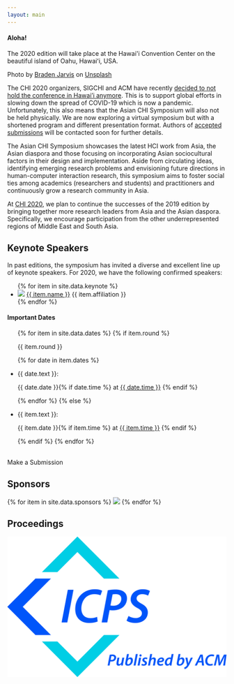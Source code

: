 ```yaml
---
layout: main
---
```


<div class="abstract">
    <div class="banner">
        <div class="latest-symposium">
            <h4>Aloha!</h4>
            <p>The 2020 edition will take place at the Hawai'i Convention Center on the beautiful island of Oahu, Hawaiʻi, USA.</p>
        </div>
        <div class="copyright">Photo by <a href="https://unsplash.com/@jarvisphoto?utm_source=unsplash&utm_medium=referral&utm_content=creditCopyText" target="_blank">Braden Jarvis</a> on <a href="https://unsplash.com">Unsplash</a>
        </div>
    </div>
    <p class="abstract-overview announcement">
        The CHI 2020 organizers, SIGCHI and ACM have recently <a href="https://chi2020.acm.org/blog/chi-2020-and-covid-19-coronavirus/" target="_blank">decided to not hold the conference in Hawai’i anymore</a>. This is to support global efforts in slowing down the spread of COVID-19 which is now a pandemic. Unfortunately, this also means that the Asian CHI Symposium will also not be held physically. We are now exploring a virtual symposium but with a shortened program and different presentation format. Authors of <a href="/2020/program#accepted-submissions" target="_blank">accepted submissions</a> will be contacted soon for further details.
    </p>
    <p class="abstract-overview">
        The Asian CHI Symposium showcases the latest HCI work from <span class="about-highlight">Asia, the Asian diaspora and those focusing on incorporating Asian sociocultural factors in their design and implementation</span>. Aside from circulating ideas, identifying emerging research problems and envisioning future directions in human-computer interaction research, this symposium aims to foster social ties among academics (researchers and students) and practitioners and continuously grow a research community in Asia.
    </p>
    <p class="abstract-overview">
        At <a href="https://chi2020.acm.org" target="_blank">CHI 2020</a>, we plan to continue the successes of the 2019 edition by bringing together more research leaders from Asia and the Asian daspora. Specifically, we encourage participation from the other underrepresented regions of Middle East and South Asia.
    </p>
    <h2>Keynote Speakers</h2>
    <div class="abstract-overview">
        <p>In past editions, the symposium has invited a diverse and excellent line up of keynote speakers. For 2020, we have the following confirmed speakers:</p>
        <ul class="sidebar-items keynote">
            {% for item in site.data.keynote %}
                <li>
                    <img class="keynote-photo" src="{{ item.photo }}"/>
                    <a class="keynote-speaker" href="{{ item.website }}" target="_blank">{{ item.name }}</a>
                    {{ item.affiliation }}
                </li>
            {% endfor %}
        </ul>
    </div>
    <!-- <h4>"Honu"</h4>
    <p>
        The 2020 symposium uses a Hawaiian Green Sea Turtle or "Honu" in its logo to symbolize the renewed goals of the symposium. Leading up to CHI 2021 in Asia, we aim to use the symposium as an avenue to identify promising work and help them in writing their future submissions. 
    </p> -->
</div>

<div class="news-sidebar">
    <h4>Important Dates</h4>
    <ul class="sidebar-items">
        {% for item in site.data.dates %}
            {% if item.round %}
            <p class="round-name">{{ item.round }}</p>
            {% for date in item.dates %}
            <li class="round-date">
                <p class="news-text">{{ date.text }}:</p>
                <p class="news-date">{{ date.date }}{% if date.time %} at <a href="{{ item.timezone }}" target="_blank">{{ date.time }}</a> {% endif %}</p>
            </li>
            {% endfor %}
            {% else %}
            <li>
                <p class="news-text">{{ item.text }}:</p>
                <p class="news-date">{{ item.date }}{% if item.time %} at <a href="{{ item.timezone }}" target="_blank">{{ item.time }}</a> {% endif %}</p>
            </li>
            {% endif %}
        {% endfor %}
    </ul>
    <br>
    <div class="cta-btn disabled" href="https://asianchi20.hotcrp.com/" target="_blank">Make a Submission</div>
</div>

<div class="sponsors">
    <h2>Sponsors</h2>
    {% for item in site.data.sponsors %}
        <img class="sponsor" src="{{ item.img }}"/>
    {% endfor %}
    <h2>Proceedings</h2>
    <img class="publisher" src="assets/jpg/ACM_ICPS_v.2B.jpg"/>
</div>